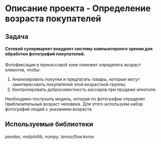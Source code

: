 # Описание проекта - Определение возраста покупателей

## Задача
#### Сетевой супермаркет внедряет систему компьютерного зрения для обработки фотографий покупателей. 
Фотофиксация в прикассовой зоне поможет определять возраст клиентов, чтобы:
1. Анализировать покупки и предлагать товары, которые могут заинтересовать покупателей этой возрастной группы;
2. Контролировать добросовестность кассиров при продаже алкоголя.

Необходимо построить модель, которая по фотографии определит приблизительный возраст человека. Для этого используем набор фотографий людей с указанием возраста.

## Используемые библиотеки

#### 
*pandas*, *matplotlib*, *numpy*, *tensorflow.keras*
